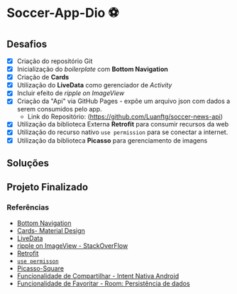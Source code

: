 # Soccer-App-Dio :soccer:

## Desafios

- [x] Criação do repositório Git
- [x] Inicialização do *boilerplate* com **Bottom Navigation**
- [x] Criação de **Cards**
- [x] Utilização do **LiveData** como gerenciador de *Activity*
- [x] Incluir efeito de *ripple on ImageView*
- [x] Criação da "Api" via GitHub Pages - expõe um arquivo json com dados a serem consumidos pelo app.
  - Link do Repositório: (https://github.com/Luanftg/soccer-news-api) 
- [x] Utilização da biblioteca Externa **Retrofit** para consumir recursos da web
- [x] Utilização do recurso nativo `use permission` para se conectar a internet.   
- [x] Utilização da biblioteca **Picasso** para gerenciamento de imagens

## Soluções

## Projeto Finalizado

### Referências

- [Bottom Navigation](https://material.io/components/bottom-navigation)
- [Cards- Material Design](https://material.io/components/cards#anatomy)
- [LiveData](https://developer.android.com/topic/libraries/architecture/livedata)
- [ripple on ImageView - StackOverFlow](https://stackoverflow.com/questions/33477025/how-to-set-a-ripple-effect-on-textview-or-imageview-on-android/61012286#61012286)
- [Retrofit](https://square.github.io/retrofit/)
- [`use permisson`](https://developer.android.com/training/basics/network-ops/connecting?hl=pt-br)
- [Picasso-Square](https://github.com/square/picasso)
- [Funcionalidade de Compartilhar - Intent Nativa Android](https://stackoverflow.com/questions/9948373/android-share-plain-text-using-intent-to-all-messaging-apps)
- [Funcionalidade de Favoritar - Room: Persistência de dados](https://developer.android.com/training/data-storage/room)
